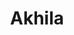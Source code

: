 ---
title: "Akhila"
title_bn: "আখিলা নদী"
description: "Akhila river starts from the Sonabari bil and ends at the Khiro river."
---